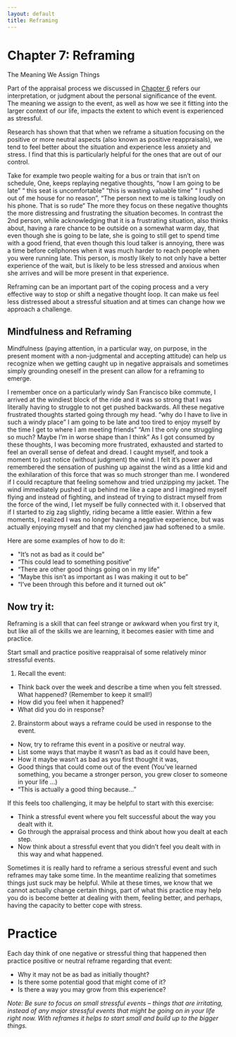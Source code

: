 ```yaml
---
layout: default
title: Reframing
---
```

# Chapter 7: Reframing 
The Meaning We Assign Things

Part of the appraisal process we discussed in [Chapter 6](/chapt-6/) refers our interpretation, or judgment about the personal significance of the event. The meaning we assign to the event, as well as how we see it fitting into the larger context of our life, impacts the extent to which event is experienced as stressful. 

Research has shown that that when we reframe a situation focusing on the positive or more neutral aspects (also known as positive reappraisals), we tend to feel better about the situation and experience less anxiety and stress. I find that this is particularly helpful for the ones that are out of our control.

Take for example two people waiting for a bus or train that isn’t on schedule, One, keeps replaying negative thoughts, “now I am going to be late” “ this seat is uncomfortable” “this is wasting valuable time” “ I rushed out of me house for no reason”, “The person next to me is talking loudly on his phone. That is so rude“ The more they focus on these negative thoughts the more distressing and frustrating the situation becomes. In contrast the 2nd person, while acknowledging that it is a frustrating situation, also thinks about, having a rare chance to be outside on a somewhat warm day, that even though she is going to be late, she is going to still get to spend time with a good friend, that even though this loud talker is annoying, there was a time before cellphones when it was much harder to reach people when you were running late. This person, is mostly likely to not only have a better experience of the wait, but is likely to be less stressed and anxious when she arrives and will be more present in that experience. 

Reframing can be an important part of the coping process and a very effective way to stop or shift a negative thought loop. It can make us feel less distressed about a stressful situation and at times can change how we approach a challenge. 

## Mindfulness and Reframing 
Mindfulness (paying attention, in a particular way, on purpose, in the present moment with a non-judgmental and accepting attitude) can help us recognize when we getting caught up in negative appraisals and sometimes simply grounding oneself in the present can allow for a reframing to emerge. 

I remember once on a particularly windy San Francisco bike commute, I arrived at the windiest block of the ride and it was so strong that I was literally having to struggle to not get pushed backwards. All these negative frustrated thoughts started going through my head. “why do I have to live in such a windy place” I am going to be late and too tired to enjoy myself by the time I get to where I am meeting friends” “Am I the only one struggling so much? Maybe I’m in worse shape than I think” As I got consumed by these thoughts, I was becoming more frustrated, exhausted and started to feel an overall sense of defeat and dread. I caught myself, and took a moment to just notice (without judgment) the wind. I felt it’s power and remembered the sensation of pushing up against the wind as a little kid and the exhilaration of this force that was so much stronger than me. I wondered if I could recapture that feeling somehow and tried unzipping my jacket. The wind immediately pushed it up behind me like a cape and I imagined myself flying and instead of fighting, and instead of trying to distract myself from the force of the wind, I let myself be fully connected with it. I observed that if I started to zig zag slightly, riding became a little easier. Within a few moments, I realized I was no longer having a negative experience, but was actually enjoying myself and that my clenched jaw had softened to a smile. 


Here are some examples of how to do it: 
- "It’s not as bad as it could be”
- “This could lead to something positive”
- “There are other good things going on in my life”
- “Maybe this isn’t as important as I was making it out to be”
- “I’ve been through this before and it turned out ok”

## Now try it:
Reframing is a skill that can feel strange or awkward when you first try it, but like all of the skills we are learning, it becomes easier with time and practice.  

Start small and practice positive reappraisal of some relatively minor stressful events.

1. Recall the event: 
- Think back over the week and describe a time when you felt stressed. 
What happened? (Remember to keep it small!)
- How did you feel when it happened?
- What did you do in response?  

2. Brainstorm about ways a reframe could be used in response to the event.
- Now, try to reframe this event in a positive or neutral way.
- List some ways that maybe it wasn’t as bad as it could have been,
- How it maybe wasn’t as bad as you first thought it was, 
- Good things that could come out of the event (You’ve learned something, you became a stronger person, you grew closer to someone in your life &hellip;)
- “This is actually a good thing because…”

If this feels too challenging, it may be helpful to start with this exercise:

- Think a stressful event where you felt successful about the way you dealt with it.
- Go through the appraisal process and think about how you dealt at each step. 
- Now think about a stressful event that you didn’t feel you dealt with in this way and what happened. 

Sometimes it is really hard to reframe a serious stressful event and such reframes may take some time. In the meantime realizing that sometimes things just suck may be helpful.  While at these times, we know that we cannot actually change certain things, part of what this practice may help you do is become better at dealing with them, feeling better, and perhaps, having the capacity to better cope with stress.


# Practice
Each day think of one negative or stressful thing that happened then practice positive or neutral reframe regarding that event:

- Why it may not be as bad as initially thought? 
- Is there some potential good that might come of it? 
- Is there a way you may grow from this experience? 

<i>Note: Be sure to focus on small stressful events – things that are irritating, instead of any major stressful events that might be going on in your life right now.  With reframes it helps to start small and build up to the bigger things.</i>

